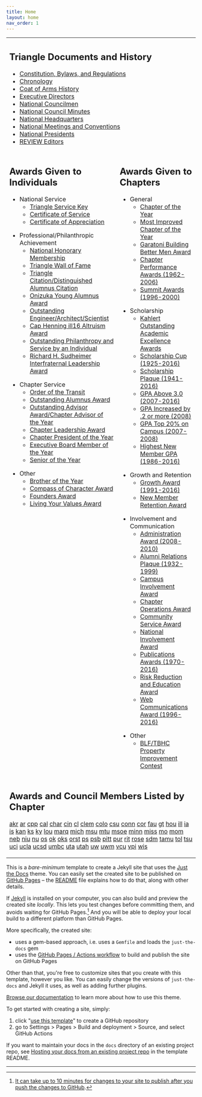 ```yaml
---
title: Home
layout: home
nav_order: 1
---
```



<table>
<tr><td colspan=2>
<h2>Triangle Documents and History</h2>
<ul>
<li><a href="cbr/index.html">Constitution, Bylaws, and Regulations</a>
<li><a href="chronology.html">Chronology</a>
<li><a href="cofa/cofa.html">Coat of Arms History</a>
<li><a href="execdirs.html">Executive Directors</a>
<li><a href="council/past.html">National Councilmen</a>
<li><a href="council/minutes/index.html">National Council Minutes</a>
<li><a href="natlhq.html">National Headquarters</a>
<li><a href="meetings.html">National Meetings and Conventions</a>
<li><a href="pastpres.html">National Presidents</a>
<li><a href="editors.html">REVIEW Editors</a>
</ul>
</td></tr>
<tr>
<td valign="top">
<h2>Awards Given to Individuals</h2>
<ul>
<lI>National Service
<ul>
<li><a href="awards/key.html">Triangle Service Key</a>
<li><a href="awards/certif.html">Certificate of Service</a>
<li><a href="awards/apprec.html">Certificate of Appreciation</a>
</ul>
<p>
<li>Professional/Philanthropic Achievement
<ul>
<li><a href="awards/natlhons.html">National Honorary Membership</a>
<li><a href="awards/wall.html">Triangle Wall of Fame</a>
<li><a href="awards/citation.html">Triangle Citation/Distinguished Alumnus Citation</a>
<li><a href="awards/youngalumnus.html">Onizuka Young Alumnus Award</a>
<li><a href="awards/eas.html">Outstanding Engineer/Architect/Scientist</a>
<li><a href="awards/altruism.html">Cap Henning ill16 Altruism Award</a>
<li><a href="awards/philanthropyindiv.html">Outstanding Philanthropy and Service by an Individual</a>
<li><a href="awards/interfraternal.html">Richard H. Sudheimer Interfraternal Leadership Award</a> 
</ul>
<p>
<li>Chapter Service
<ul>
<li><a href="awards/transit.html">Order of the Transit</a>
<li><a href="awards/outsalum.html">Outstanding Alumnus Award</a>
<li><a href="awards/advisor.html">Outstanding Advisor Award/Chapter Advisor of the Year</a>
<li><a href="awards/leadership.html">Chapter Leadership Award</a>
<li><a href="awards/chapterpresident.html">Chapter President of the Year</a>
<li><a href="awards/execboard.html">Executive Board Member of the Year</a>
<li><a href="awards/senior.html">Senior of the Year</a>
</ul>
<p>
<li>Other
<ul>
<li><a href="awards/brother.html">Brother of the Year</a>
<li><a href="awards/compass.html">Compass of Character Award</a>
<li><a href="awards/foundersaward.html">Founders Award</a>
<li><a href="awards/values.html">Living Your Values Award</a>
</ul>
</ul>
</td>
<td valign="top">
<h2>Awards Given to Chapters</h2>
<ul>
<li>General
<ul>
<li><a href="awards/chapteroftheyear.html">Chapter of the Year</a>
<li><a href="awards/mostimprovedchapter.html">Most Improved Chapter of the Year</a>
<li><a href="awards/buildingbettermen.html">Garatoni Building Better Men Award</a>
<li><a href="awards/cpa.html">Chapter Performance Awards (1962-2006) </a>
<li><a href="awards/summit.html">Summit Awards (1996-2000)</a>
</ul>
<p>
<li>Scholarship
<ul>
<li><a href="awards/kahlertacademic.html">Kahlert Outstanding Academic Excellence Awards</a>
<li><a href="awards/scholcup.html">Scholarship Cup (1925-2016) </a>
<li><a href="awards/scholplaque.html">Scholarship Plaque (1941-2016)</a>
<li><a href="awards/gpa30.html">GPA Above 3.0 (2007-2016)</a>
<li><a href="awards/gpaimprove.html">GPA Increased by .2 or more (2008)</a>
<li><a href="awards/gpacampus.html">GPA Top 20% on Campus (2007-2008)</a>
<li><a href="awards/pledge.html">Highest New Member GPA (1986-2016)</a>
</ul>
<p>
<li>Growth and Retention
<ul>
<li><a href="awards/growth.html">Growth Award (1991-2016) </a>
<li><a href="awards/retention.html">New Member Retention Award</a>
</ul>
<p>
<li>Involvement and Communication
<ul>
<li><a href="awards/administration.html">Administration Award (2008-2010)</a>
<li><a href="awards/alumni.html">Alumni Relations Plaque (1932-1999)</a>
<li><a href="awards/campusinvolvement.html">Campus Involvement Award</a>
<li><a href="awards/chapteroperations.html">Chapter Operations Award</a>
<li><a href="awards/communityservice.html">Community Service Award</a>
<li><a href="awards/nationalinvolvement.html">National Involvement Award</a>
<li><a href="awards/pubs.html">Publications Awards (1970-2016)</a>
<li><a href="awards/risk.html">Risk Reduction and Education Award</a>
<li><a href="awards/webaward.html">Web Communications Award (1996-2016)</a>
</ul>
<p>
<li>Other
<ul>
<li><a href="awards/pic.html">BLF/TBHC Property Improvement Contest</a>
</ul>
</ul>
</td>
</tr>
<tr><td colspan=2>
<h2><a name="chapter">Awards and Council Members Listed by Chapter</a></h2>
<p>
<a href="awards/akr.html">akr</a>
<a href="awards/ar.html">ar</a>
<a href="awards/cpp.html">cpp</a>
<a href="awards/cal.html">cal</a>
<a href="awards/char.html">char</a>
<a href="awards/cin.html">cin</a>
<a href="awards/cl.html">cl</a>
<a href="awards/clem.html">clem</a>
<a href="awards/colo.html">colo</a>
<a href="awards/csu.html">csu</a>
<a href="awards/conn.html">conn</a>
<a href="awards/cor.html">cor</a>
<a href="awards/fau.html">fau</a>
<a href="awards/gt.html">gt</a>
<a href="awards/hou.html">hou</a>
<a href="awards/ill.html">ill</a>
<a href="awards/ia.html">ia</a>
<a href="awards/is.html">is</a>
<a href="awards/kan.html">kan</a>
<a href="awards/ks.html">ks</a>
<a href="awards/ky.html">ky</a>
<a href="awards/lou.html">lou</a>
<a href="awards/marq.html">marq</a>
<a href="awards/mich.html">mich</a>
<a href="awards/msu.html">msu</a>
<a href="awards/mtu.html">mtu</a>
<a href="awards/msoe.html">msoe</a>
<a href="awards/minn.html">minn</a>
<a href="awards/miss.html">miss</a>
<a href="awards/mo.html">mo</a>
<a href="awards/mom.html">mom</a>
<a href="awards/neb.html">neb</a>
<a href="awards/niu.html">niu</a>
<a href="awards/nu.html">nu</a>
<a href="awards/os.html">os</a>
<a href="awards/ok.html">ok</a>
<a href="awards/oks.html">oks</a>
<a href="awards/orst.html">orst</a>
<a href="awards/ps.html">ps</a>
<a href="awards/psb.html">psb</a>
<a href="awards/pitt.html">pitt</a>
<a href="awards/pur.html">pur</a>
<a href="awards/rit.html">rit</a>
<a href="awards/rose.html">rose</a>
<a href="awards/sdm.html">sdm</a>
<a href="awards/tamu.html">tamu</a>
<a href="awards/tol.html">tol</a>
<a href="awards/tsu.html">tsu</a>
<a href="awards/uci.html">uci</a>
<a href="awards/ucla.html">ucla</a>
<a href="awards/ucsd.html">ucsd</a>
<a href="awards/umbc.html">umbc</a>
<a href="awards/uta.html">uta</a>
<a href="awards/utah.html">utah</a>
<a href="awards/uw.html">uw</a>
<a href="awards/uwm.html">uwm</a>
<a href="awards/vcu.html">vcu</a>
<a href="awards/vpi.html">vpi</a>
<a href="awards/wis.html">wis</a>
</p>
</td></tr>
</table>



This is a *bare-minimum* template to create a Jekyll site that uses the [Just the Docs] theme. You can easily set the created site to be published on [GitHub Pages] – the [README] file explains how to do that, along with other details.

If [Jekyll] is installed on your computer, you can also build and preview the created site *locally*. This lets you test changes before committing them, and avoids waiting for GitHub Pages.[^1] And you will be able to deploy your local build to a different platform than GitHub Pages.

More specifically, the created site:

- uses a gem-based approach, i.e. uses a `Gemfile` and loads the `just-the-docs` gem
- uses the [GitHub Pages / Actions workflow] to build and publish the site on GitHub Pages

Other than that, you're free to customize sites that you create with this template, however you like. You can easily change the versions of `just-the-docs` and Jekyll it uses, as well as adding further plugins.

[Browse our documentation][Just the Docs] to learn more about how to use this theme.

To get started with creating a site, simply:

1. click "[use this template]" to create a GitHub repository
2. go to Settings > Pages > Build and deployment > Source, and select GitHub Actions

If you want to maintain your docs in the `docs` directory of an existing project repo, see [Hosting your docs from an existing project repo](https://github.com/just-the-docs/just-the-docs-template/blob/main/README.md#hosting-your-docs-from-an-existing-project-repo) in the template README.

----

[^1]: [It can take up to 10 minutes for changes to your site to publish after you push the changes to GitHub](https://docs.github.com/en/pages/setting-up-a-github-pages-site-with-jekyll/creating-a-github-pages-site-with-jekyll#creating-your-site).

[Just the Docs]: https://just-the-docs.github.io/just-the-docs/
[GitHub Pages]: https://docs.github.com/en/pages
[README]: https://github.com/just-the-docs/just-the-docs-template/blob/main/README.md
[Jekyll]: https://jekyllrb.com
[GitHub Pages / Actions workflow]: https://github.blog/changelog/2022-07-27-github-pages-custom-github-actions-workflows-beta/
[use this template]: https://github.com/just-the-docs/just-the-docs-template/generate

